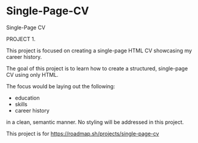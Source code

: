 # Single-Page-CV
Single-Page CV

PROJECT 1.

This project is focused on creating a single-page HTML CV showcasing my career history.

The goal of this project is to learn how to create a structured, single-page CV using only HTML. 

The focus would be laying out the following:
- education
- skills
- career history

in a clean, semantic manner. 
No styling will be addressed in this project.

This project is for https://roadmap.sh/projects/single-page-cv

